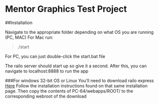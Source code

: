 Mentor Graphics Test Project
==================

##Installation

Navigate to the appropriate folder depending on what OS you are running (PC, MAC)
For Mac run:
>./start

For PC, you can just double-click the start.bat file

The railo server should start up so give it a second. After this, you can navigate to localhost:8888 to run the app

###For windows 32-bit OS or Linux
You'll need to download railo express [Here](http://www.getrailo.org/index.cfm/download/)
Follow the installation instructions found on that same installation page.
Then copy the contents of PC-64/webapps/ROOT/ to the corresponding webroot of the download


